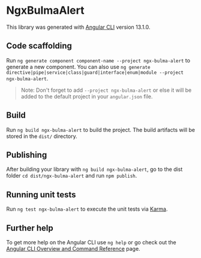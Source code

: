 # NgxBulmaAlert

This library was generated with [Angular CLI](https://github.com/angular/angular-cli) version 13.1.0.

## Code scaffolding

Run `ng generate component component-name --project ngx-bulma-alert` to generate a new component. You can also use `ng generate directive|pipe|service|class|guard|interface|enum|module --project ngx-bulma-alert`.
> Note: Don't forget to add `--project ngx-bulma-alert` or else it will be added to the default project in your `angular.json` file. 

## Build

Run `ng build ngx-bulma-alert` to build the project. The build artifacts will be stored in the `dist/` directory.

## Publishing

After building your library with `ng build ngx-bulma-alert`, go to the dist folder `cd dist/ngx-bulma-alert` and run `npm publish`.

## Running unit tests

Run `ng test ngx-bulma-alert` to execute the unit tests via [Karma](https://karma-runner.github.io).

## Further help

To get more help on the Angular CLI use `ng help` or go check out the [Angular CLI Overview and Command Reference](https://angular.io/cli) page.

